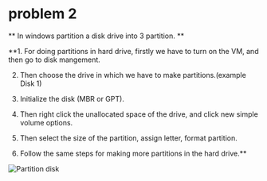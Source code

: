 # problem 2

** In windows partition a disk drive into 3 partition. **

**1. For doing partitions in hard drive, firstly we have to turn on the VM, and then go to disk mangement.

  2. Then choose the drive in which we have to make partitions.(example Disk 1)
 
  3. Initialize the disk (MBR or GPT).
 
  4. Then right click the unallocated space of the drive, and click new simple volume options.
   
  5. Then select the size of the partition, assign letter, format partition.
 
  6. Follow the same steps for making more partitions in the hard drive.**


![Partition disk](https://github.com/user-attachments/assets/1205544e-a263-4401-8bcd-4187b1fe7a2c)




